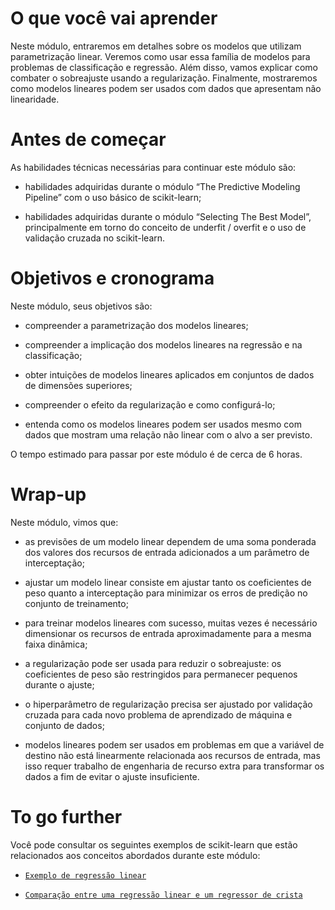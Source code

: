 # O que você vai aprender 

Neste módulo, entraremos em detalhes sobre os modelos que utilizam parametrização linear. Veremos como usar essa família de modelos para problemas de classificação e regressão. Além disso, vamos explicar como combater o sobreajuste usando a regularização.
Finalmente, mostraremos como modelos lineares podem ser usados com dados que apresentam não linearidade.

# Antes de começar

As habilidades técnicas necessárias para continuar este módulo são:


* habilidades adquiridas durante o módulo “The Predictive Modeling Pipeline” com o uso básico de scikit-learn;

* habilidades adquiridas durante o módulo “Selecting The Best Model”, principalmente em torno do conceito de underfit / overfit e o uso de validação cruzada no scikit-learn.

# Objetivos e cronograma

Neste módulo, seus objetivos são:

* compreender a parametrização dos modelos lineares;

* compreender a implicação dos modelos lineares na regressão e na classificação;

* obter intuições de modelos lineares aplicados em conjuntos de dados de dimensões superiores;

* compreender o efeito da regularização e como configurá-lo;

* entenda como os modelos lineares podem ser usados mesmo com dados que mostram uma relação não linear com o alvo a ser previsto.

O tempo estimado para passar por este módulo é de cerca de 6 horas.

# Wrap-up

Neste módulo, vimos que:

* as previsões de um modelo linear dependem de uma soma ponderada dos valores dos recursos de entrada adicionados a um parâmetro de interceptação;

* ajustar um modelo linear consiste em ajustar tanto os coeficientes de peso quanto a interceptação para minimizar os erros de predição no conjunto de treinamento;

* para treinar modelos lineares com sucesso, muitas vezes é necessário dimensionar os recursos de entrada aproximadamente para a mesma faixa dinâmica;

* a regularização pode ser usada para reduzir o sobreajuste: os coeficientes de peso são restringidos para permanecer pequenos durante o ajuste;

* o hiperparâmetro de regularização precisa ser ajustado por validação cruzada para cada novo problema de aprendizado de máquina e conjunto de dados;

* modelos lineares podem ser usados em problemas em que a variável de destino não está linearmente relacionada aos recursos de entrada, mas isso requer trabalho de engenharia de recurso extra para transformar os dados a fim de evitar o ajuste insuficiente.

# To go further

Você pode consultar os seguintes exemplos de scikit-learn que estão relacionados aos conceitos abordados durante este módulo:

* [`Exemplo de regressão linear`](https://scikit-learn.org/stable/auto_examples/linear_model/plot_ols.html#sphx-glr-auto-examples-linear-model-plot-ols-py)

* [`Comparação entre uma regressão linear e um regressor de crista`](https://scikit-learn.org/stable/auto_examples/linear_model/plot_ols_ridge_variance.html#sphx-glr-auto-examples-linear-model-plot-ols-ridge-variance-py)